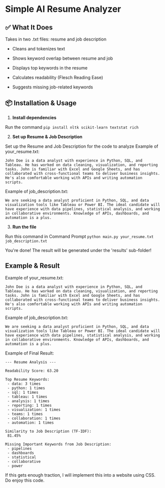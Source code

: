 # Simple AI Resume Analyzer

## ✅ What It Does
Takes in two .txt files: resume and job description

- Cleans and tokenizes text
  
- Shows keyword overlap between resume and job
  
- Displays top keywords in the resume
  
- Calculates readability (Flesch Reading Ease)
  
- Suggests missing job-related keywords

## 📦 Installation & Usage

1. **Install dependencies**

Run the command
```pip install nltk scikit-learn textstat rich```

2. **Set up Resume & Job Description**

Set up the Resume and Job Description for the code to analyze
Example of your_resume.txt:
```
John Doe is a data analyst with experience in Python, SQL, and Tableau. He has worked on data cleaning, visualization, and reporting tasks. John is familiar with Excel and Google Sheets, and has collaborated with cross-functional teams to deliver business insights. He's also comfortable working with APIs and writing automation scripts.
```
Example of job_description.txt:
```
We are seeking a data analyst proficient in Python, SQL, and data visualization tools like Tableau or Power BI. The ideal candidate will have experience with data pipelines, statistical analysis, and working in collaborative environments. Knowledge of APIs, dashboards, and automation is a plus.
```

3. **Run the file**

Run this command in Command Prompt
```python main.py your_resume.txt job_description.txt```

You're done! The result will be generated under the 'results' sub-folder!

## Example & Result
Example of your_resume.txt:
```
John Doe is a data analyst with experience in Python, SQL, and Tableau. He has worked on data cleaning, visualization, and reporting tasks. John is familiar with Excel and Google Sheets, and has collaborated with cross-functional teams to deliver business insights. He's also comfortable working with APIs and writing automation scripts.
```
Example of job_description.txt:
```
We are seeking a data analyst proficient in Python, SQL, and data visualization tools like Tableau or Power BI. The ideal candidate will have experience with data pipelines, statistical analysis, and working in collaborative environments. Knowledge of APIs, dashboards, and automation is a plus.
```

Example of Final Result:
```
--- Resume Analysis ---

Readability Score: 63.20

Top Resume Keywords:
 - data: 3 times
 - python: 1 times
 - sql: 1 times
 - tableau: 1 times
 - analysis: 1 times
 - reporting: 1 times
 - visualization: 1 times
 - teams: 1 times
 - collaboration: 1 times
 - automation: 1 times

Similarity to Job Description (TF-IDF):
 81.45%

Missing Important Keywords from Job Description:
 - pipelines
 - dashboards
 - statistical
 - collaborative
 - power
```

If this gets enough traction, I will implement this into a website using CSS. Do enjoy this code.


